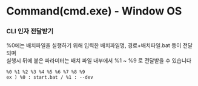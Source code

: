 # Command(cmd.exe) - Window OS

### CLI 인자 전달받기
%0에는 배치파일을 실행하기 위해 입력한 배치파일명, 경로+배치파일.bat 등이 전달되며   
실행시 뒤에 붙은 파라미터는 배치 파일 내부에서 %1 ~ %9 로 전달받을 수 있습니다
```
%0 %1 %2 %3 %4 %5 %6 %7 %8 %9
ex ) %0 : start.bat / %1 : --dev
```